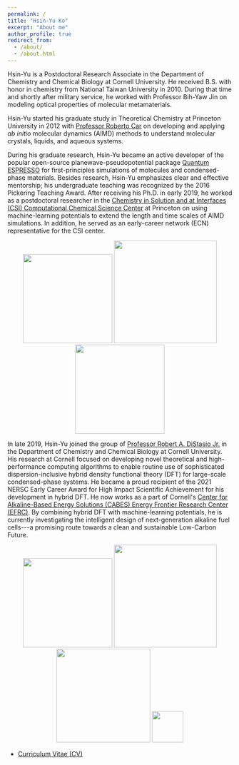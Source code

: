 ```yaml
---
permalink: /
title: "Hsin-Yu Ko"
excerpt: "About me"
author_profile: true
redirect_from: 
  - /about/
  - /about.html
---
```


<!-- Hsin-Yu (silent "H" to heal the "sin")  -->
Hsin-Yu
is a Postdoctoral Research Associate in the Department of Chemistry and Chemical Biology at Cornell University.
He received B.S. with honor in chemistry from National Taiwan University in 2010.
During that time and shortly after military service, he worked with Professor Bih-Yaw Jin on modeling optical properties of molecular metamaterials.


Hsin-Yu started his graduate study in Theoretical Chemistry at Princeton University in 2012 with 
<u><a href="https://chemistry.princeton.edu/faculty/car">Professor Roberto Car</a></u>
on developing and applying *ab initio* molecular dynamics (AIMD) methods to understand molecular crystals, liquids, and aqueous systems.
<!--His <u><a href="https://www.proquest.com/openview/9a48bd8eb750a56fc9a0e88c052819ec/1?pq-origsite=gscholar&cbl=18750&diss=y">Ph.D. thesis</a></u> 
focused on using first-principles methods to study the structural and thermal properties of molecular crystals and liquids.-->
During his graduate research, Hsin-Yu became an active developer of the popular open-source planewave-pseudopotential package 
<u><a href="http://www.quantum-espresso.org/">Quantum ESPRESSO</a></u> for first-principles simulations of molecules and condensed-phase materials.
Besides research, Hsin-Yu emphasizes clear and effective mentorship; his undergraduate teaching was recognized by the 2016 Pickering Teaching Award.
After receiving his Ph.D. in early 2019, he worked as a postdoctoral researcher in the
<u><a href="https://ccsc.princeton.edu/">Chemistry in Solution and at Interfaces (CSI) Computational Chemical Science Center</a></u> at Princeton on using machine-learning potentials to extend the length and time scales of AIMD simulations.
In addition, he served as an early-career network (ECN) representative for the CSI center.

<p align="center">
<img src='https://ccsc.princeton.edu/wp-content/uploads/2019/04/PU-300x82.png' width="200">
<img src='https://galligroup.uchicago.edu/images/sponsors/DOE_Logo.png' width="230">
<img src='https://ccsc.princeton.edu/wp-content/uploads/2019/04/CSI-logo-final.png' width="200">
</p>


In late 2019, Hsin-Yu joined the group of <u><a href="http://distasio.chem.cornell.edu/RAD.html">Professor Robert A. DiStasio Jr.</a></u>
in the Department of Chemistry and Chemical Biology at Cornell University.
His research at Cornell focused on developing novel theoretical and high-performance computing algorithms to enable routine use of sophisticated dispersion-inclusive hybrid density functional theory (DFT) for large-scale condensed-phase systems.
He became a proud recipient of the 2021 NERSC Early Career Award for High Impact Scientific Achievement for his development in hybrid DFT.
He now works as a part of Cornell's <u><a href="https://cabes.cornell.edu/">Center for Alkaline-Based Energy Solutions (CABES) Energy Frontier Research Center (EFRC)</a></u>.
By combining hybrid DFT with machine-learning potentials, he is currently investigating the intelligent design of next-generation alkaline fuel cells---a promising route towards a clean and sustainable Low-Carbon Future.

<p align="center">
<img src='https://brand.cornell.edu/assets/images/examples/trademarks/brand_registered.svg' width="200">
<img src='https://galligroup.uchicago.edu/images/sponsors/DOE_Logo.png' width="230">
<img src='https://cabes.cornell.edu/wp-content/themes/cabes/img/logo_mobile.png' width="210">
<img src='https://www.nsf.gov/images/logos/NSF_4-Color_bitmap_Logo_thumb.jpg' width="70">
</p>


- <u><a href="https://github.com/hsinyu-ko/hsinyu-ko.github.io/blob/master/_pages/hsinyu_CV_current_public.pdf">Curriculum Vitae (CV)</a></u>


<!-- ## More Information: -->
<!-- - <u><a href="https://orcid.org/0000-0003-1619-6514">ORCID</a></u> -->
